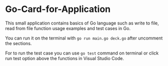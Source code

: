 # Go-Card-for-Application
This small application contains basics of Go language such as write to file, read from file function usage examples and test cases in Go.

You can run it on the terminal with `go run main.go deck.go` after uncomment the sections.

For to run the test case you can use `go test` command on terminal or click run test option above the functions in Visual Studio Code.
